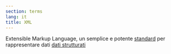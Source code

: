 ```yaml
---
section: terms
lang: it
title: XML
---
```


Extensible Markup Language, un semplice e potente [standard](../standard/) per rappresentare dati [dati strutturati](../structured-data/)
